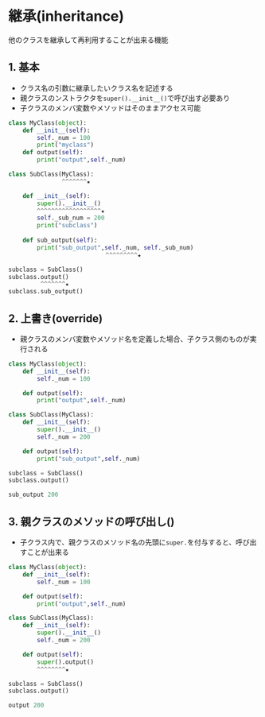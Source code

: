 # 継承(inheritance)
他のクラスを継承して再利用することが出来る機能

## 1. 基本
- クラス名の引数に継承したいクラス名を記述する
- 親クラスのンストラクタを`super().__init__()`で呼び出す必要あり
- 子クラスのメンバ変数やメソッドはそのままアクセス可能

```python title="python ソースコード"
class MyClass(object):
    def __init__(self):
        self._num = 100
        print("myclass")
    def output(self):
        print("output",self._num)

class SubClass(MyClass):
               ^^^^^^^★

    def __init__(self):
        super().__init__()
        ^^^^^^^^^^^^^^^^^^★
        self._sub_num = 200
        print("subclass")
    
    def sub_output(self):
        print("sub_output",self._num, self._sub_num)
　　　　　　　　　　　         ^^^^^^^^^★

subclass = SubClass()
subclass.output()
         ^^^^^^^★
subclass.sub_output()
```

## 2. 上書き(override)
- 親クラスのメンバ変数やメソッド名を定義した場合、子クラス側のものが実行される
```python title="python ソースコード"
class MyClass(object):
    def __init__(self):
        self._num = 100

    def output(self):
        print("output",self._num)

class SubClass(MyClass):
    def __init__(self):
        super().__init__()
        self._num = 200

    def output(self):
        print("sub_output",self._num)

subclass = SubClass()
subclass.output()
```

```python  title="python 出力結果"
sub_output 200
```

## 3. 親クラスのメソッドの呼び出し()
- 子クラス内で、親クラスのメソッド名の先頭に`super.`を付与すると、呼び出すことが出来る


```python title="python ソースコード"
class MyClass(object):
    def __init__(self):
        self._num = 100

    def output(self):
        print("output",self._num)

class SubClass(MyClass):
    def __init__(self):
        super().__init__()
        self._num = 200

    def output(self):
        super().output()
        ^^^^^^^^★

subclass = SubClass()
subclass.output()
```

```python  title="python 出力結果"
output 200
```
